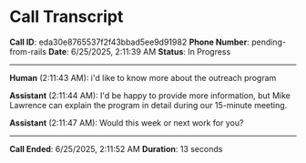 # Call Transcript
**Call ID**: eda30e8765537f2f43bbad5ee9d91982
**Phone Number**: pending-from-rails
**Date**: 6/25/2025, 2:11:39 AM
**Status**: In Progress

---

**Human** (2:11:43 AM): i'd like to know more about the outreach program

**Assistant** (2:11:44 AM): I'd be happy to provide more information, but Mike Lawrence can explain the program in detail during our 15-minute meeting.

**Assistant** (2:11:47 AM):  Would this week or next work for you?


---

**Call Ended**: 6/25/2025, 2:11:52 AM
**Duration**: 13 seconds
